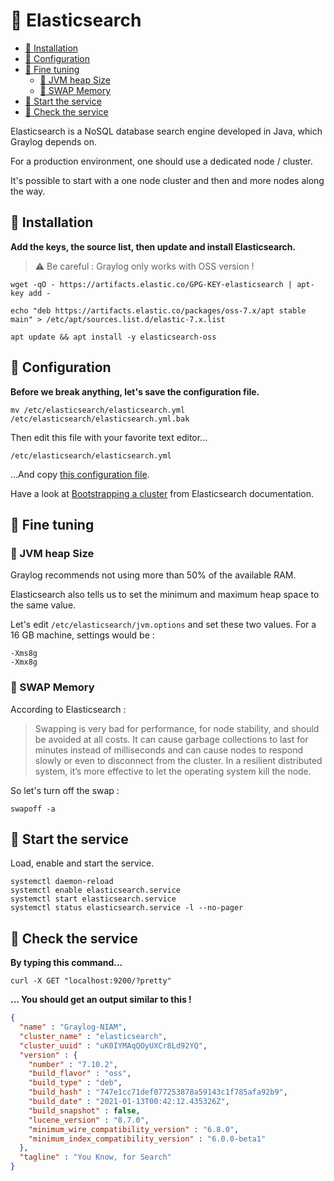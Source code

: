 # 🦦 Elasticsearch

  - [🥑 Installation](#-installation)
  - [🥦 Configuration](#-configuration)
  - [🧇 Fine tuning](#-fine-tuning)
    - [🍂 JVM heap Size](#-jvm-heap-size)
    - [🍁 SWAP Memory](#-swap-memory)
  - [🥜 Start the service](#-start-the-service)
  - [🥯 Check the service](#-check-the-service)

Elasticsearch is a NoSQL database search engine developed in Java, which Graylog depends on. 

For a production environment, one should use a dedicated node / cluster.

It's possible to start with a one node cluster and then and more nodes along the way.


## 🥑 Installation


**Add the keys, the source list, then update and install Elasticsearch.**

> ⚠️ Be careful : Graylog only works with OSS version !

```shell
wget -qO - https://artifacts.elastic.co/GPG-KEY-elasticsearch | apt-key add -

echo "deb https://artifacts.elastic.co/packages/oss-7.x/apt stable main" > /etc/apt/sources.list.d/elastic-7.x.list

apt update && apt install -y elasticsearch-oss
```


## 🥦 Configuration

**Before we break anything, let's save the configuration file.**

```shell
mv /etc/elasticsearch/elasticsearch.yml /etc/elasticsearch/elasticsearch.yml.bak
```

Then edit this file with your favorite text editor...

`/etc/elasticsearch/elasticsearch.yml`

...And copy [this configuration file](elasticsearch.yml).

Have a look at [Bootstrapping a cluster](https://www.elastic.co/guide/en/elasticsearch/reference/master/modules-discovery-bootstrap-cluster.html) from Elasticsearch documentation.

## 🧇 Fine tuning

### 🍂 JVM heap Size
Graylog recommends not using more than 50% of the available RAM. 

Elasticsearch also tells us to set the minimum and maximum heap space to the same value.

Let's edit `/etc/elasticsearch/jvm.options` and set these two values. For a 16 GB machine, settings would be :

```shell
-Xms8g
-Xmx8g
```

### 🍁 SWAP Memory

According to Elasticsearch : 

> Swapping is very bad for performance, for node stability, and should be avoided at all costs. It can cause garbage collections to last for minutes instead of milliseconds and can cause nodes to respond slowly or even to disconnect from the cluster. In a resilient distributed system, it’s more effective to let the operating system kill the node.

So let's turn off the swap :

```shell
swapoff -a
```

## 🥜 Start the service

Load, enable and start the service.

```shell
systemctl daemon-reload
systemctl enable elasticsearch.service
systemctl start elasticsearch.service
systemctl status elasticsearch.service -l --no-pager
```

## 🥯 Check the service

**By typing this command...**
```shell
curl -X GET "localhost:9200/?pretty"
```

**... You should get an output similar to this !**
```json
{
  "name" : "Graylog-NIAM",
  "cluster_name" : "elasticsearch",
  "cluster_uuid" : "uK0IYMAqQOyUXCr8Ld92YQ",
  "version" : {
    "number" : "7.10.2",
    "build_flavor" : "oss",
    "build_type" : "deb",
    "build_hash" : "747e1cc71def077253878a59143c1f785afa92b9",
    "build_date" : "2021-01-13T00:42:12.435326Z",
    "build_snapshot" : false,
    "lucene_version" : "8.7.0",
    "minimum_wire_compatibility_version" : "6.8.0",
    "minimum_index_compatibility_version" : "6.0.0-beta1"
  },
  "tagline" : "You Know, for Search"
}
```
